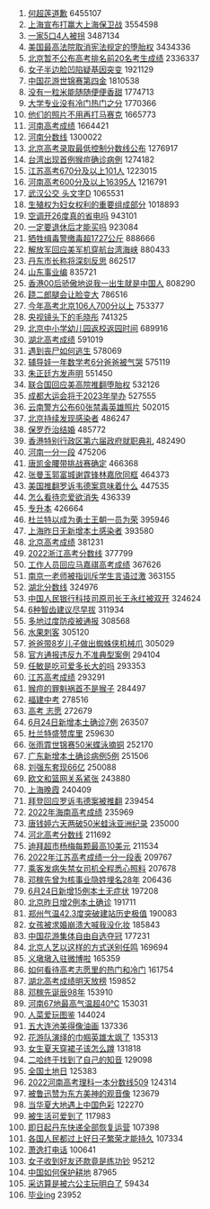 1. [何超莲道歉](https://s.weibo.com//weibo?q=%23%E4%BD%95%E8%B6%85%E8%8E%B2%E9%81%93%E6%AD%89%23&Refer=top) 6455107
2. [上海宣布打赢大上海保卫战](https://s.weibo.com//weibo?q=%23%E4%B8%8A%E6%B5%B7%E5%AE%A3%E5%B8%83%E6%89%93%E8%B5%A2%E5%A4%A7%E4%B8%8A%E6%B5%B7%E4%BF%9D%E5%8D%AB%E6%88%98%23&Refer=top) 3554598
3. [一家5口4人被拐](https://s.weibo.com//weibo?q=%23%E4%B8%80%E5%AE%B65%E5%8F%A34%E4%BA%BA%E8%A2%AB%E6%8B%90%23&Refer=top) 3487134
4. [美国最高法院取消宪法规定的堕胎权](https://s.weibo.com//weibo?q=%23%E7%BE%8E%E5%9B%BD%E6%9C%80%E9%AB%98%E6%B3%95%E9%99%A2%E5%8F%96%E6%B6%88%E5%AE%AA%E6%B3%95%E8%A7%84%E5%AE%9A%E7%9A%84%E5%A0%95%E8%83%8E%E6%9D%83%23&Refer=top) 3434336
5. [北京暂不公布高考排名前20名考生成绩](https://s.weibo.com//weibo?q=%23%E5%8C%97%E4%BA%AC%E6%9A%82%E4%B8%8D%E5%85%AC%E5%B8%83%E9%AB%98%E8%80%83%E6%8E%92%E5%90%8D%E5%89%8D20%E5%90%8D%E8%80%83%E7%94%9F%E6%88%90%E7%BB%A9%23&Refer=top) 2336337
6. [女子半边脸凹陷疑基因突变](https://s.weibo.com//weibo?q=%23%E5%A5%B3%E5%AD%90%E5%8D%8A%E8%BE%B9%E8%84%B8%E5%87%B9%E9%99%B7%E7%96%91%E5%9F%BA%E5%9B%A0%E7%AA%81%E5%8F%98%23&Refer=top) 1921129
7. [中国花游世锦赛第四金](https://s.weibo.com//weibo?q=%23%E4%B8%AD%E5%9B%BD%E8%8A%B1%E6%B8%B8%E4%B8%96%E9%94%A6%E8%B5%9B%E7%AC%AC%E5%9B%9B%E9%87%91%23&Refer=top) 1810538
8. [没有一粒米能随随便便香甜](https://s.weibo.com//weibo?q=%23%E6%B2%A1%E6%9C%89%E4%B8%80%E7%B2%92%E7%B1%B3%E8%83%BD%E9%9A%8F%E9%9A%8F%E4%BE%BF%E4%BE%BF%E9%A6%99%E7%94%9C%23&Refer=top) 1774713
9. [大学专业没有冷门热门之分](https://s.weibo.com//weibo?q=%23%E5%A4%A7%E5%AD%A6%E4%B8%93%E4%B8%9A%E6%B2%A1%E6%9C%89%E5%86%B7%E9%97%A8%E7%83%AD%E9%97%A8%E4%B9%8B%E5%88%86%23&Refer=top) 1770366
10. [他们的照片不用再打马赛克](https://s.weibo.com//weibo?q=%23%E4%BB%96%E4%BB%AC%E7%9A%84%E7%85%A7%E7%89%87%E4%B8%8D%E7%94%A8%E5%86%8D%E6%89%93%E9%A9%AC%E8%B5%9B%E5%85%8B%23&Refer=top) 1665773
11. [河南高考成绩](https://s.weibo.com//weibo?q=%23%E6%B2%B3%E5%8D%97%E9%AB%98%E8%80%83%E6%88%90%E7%BB%A9%23&Refer=top) 1664421
12. [河南分数线](https://s.weibo.com//weibo?q=%23%E6%B2%B3%E5%8D%97%E5%88%86%E6%95%B0%E7%BA%BF%23&Refer=top) 1300022
13. [北京高考录取最低控制分数线公布](https://s.weibo.com//weibo?q=%23%E5%8C%97%E4%BA%AC%E9%AB%98%E8%80%83%E5%BD%95%E5%8F%96%E6%9C%80%E4%BD%8E%E6%8E%A7%E5%88%B6%E5%88%86%E6%95%B0%E7%BA%BF%E5%85%AC%E5%B8%83%23&Refer=top) 1276917
14. [台湾出现首例猴痘确诊病例](https://s.weibo.com//weibo?q=%23%E5%8F%B0%E6%B9%BE%E5%87%BA%E7%8E%B0%E9%A6%96%E4%BE%8B%E7%8C%B4%E7%97%98%E7%A1%AE%E8%AF%8A%E7%97%85%E4%BE%8B%23&Refer=top) 1274182
15. [江苏高考670分及以上101人](https://s.weibo.com//weibo?q=%23%E6%B1%9F%E8%8B%8F%E9%AB%98%E8%80%83670%E5%88%86%E5%8F%8A%E4%BB%A5%E4%B8%8A101%E4%BA%BA%23&Refer=top) 1223015
16. [河南高考600分及以上16395人](https://s.weibo.com//weibo?q=%23%E6%B2%B3%E5%8D%97%E9%AB%98%E8%80%83600%E5%88%86%E5%8F%8A%E4%BB%A5%E4%B8%8A16395%E4%BA%BA%23&Refer=top) 1216791
17. [武汉公交 头文字D](https://s.weibo.com//weibo?q=%E6%AD%A6%E6%B1%89%E5%85%AC%E4%BA%A4%20%E5%A4%B4%E6%96%87%E5%AD%97D&Refer=top) 1065531
18. [生殖权为妇女权利的重要组成部分](https://s.weibo.com//weibo?q=%23%E7%94%9F%E6%AE%96%E6%9D%83%E4%B8%BA%E5%A6%87%E5%A5%B3%E6%9D%83%E5%88%A9%E7%9A%84%E9%87%8D%E8%A6%81%E7%BB%84%E6%88%90%E9%83%A8%E5%88%86%23&Refer=top) 1018893
19. [空调开26度真的省电吗](https://s.weibo.com//weibo?q=%23%E7%A9%BA%E8%B0%83%E5%BC%8026%E5%BA%A6%E7%9C%9F%E7%9A%84%E7%9C%81%E7%94%B5%E5%90%97%23&Refer=top) 943101
20. [一定要退休后才能买吗](https://s.weibo.com//weibo?q=%23%E4%B8%80%E5%AE%9A%E8%A6%81%E9%80%80%E4%BC%91%E5%90%8E%E6%89%8D%E8%83%BD%E4%B9%B0%E5%90%97%23&Refer=top) 923084
21. [牺牲缉毒警缴毒超1727公斤](https://s.weibo.com//weibo?q=%23%E7%89%BA%E7%89%B2%E7%BC%89%E6%AF%92%E8%AD%A6%E7%BC%B4%E6%AF%92%E8%B6%851727%E5%85%AC%E6%96%A4%23&Refer=top) 888666
22. [解放军回应美军机穿航台湾海峡](https://s.weibo.com//weibo?q=%23%E8%A7%A3%E6%94%BE%E5%86%9B%E5%9B%9E%E5%BA%94%E7%BE%8E%E5%86%9B%E6%9C%BA%E7%A9%BF%E8%88%AA%E5%8F%B0%E6%B9%BE%E6%B5%B7%E5%B3%A1%23&Refer=top) 880433
23. [丹东市长称将深刻反思](https://s.weibo.com//weibo?q=%23%E4%B8%B9%E4%B8%9C%E5%B8%82%E9%95%BF%E7%A7%B0%E5%B0%86%E6%B7%B1%E5%88%BB%E5%8F%8D%E6%80%9D%23&Refer=top) 862517
24. [山东事业编](https://s.weibo.com//weibo?q=%23%E5%B1%B1%E4%B8%9C%E4%BA%8B%E4%B8%9A%E7%BC%96%23&Refer=top) 835721
25. [香港00后骄傲地说我一出生就是中国人](https://s.weibo.com//weibo?q=%23%E9%A6%99%E6%B8%AF00%E5%90%8E%E9%AA%84%E5%82%B2%E5%9C%B0%E8%AF%B4%E6%88%91%E4%B8%80%E5%87%BA%E7%94%9F%E5%B0%B1%E6%98%AF%E4%B8%AD%E5%9B%BD%E4%BA%BA%23&Refer=top) 808290
26. [跷二郎腿会让脸变大](https://s.weibo.com//weibo?q=%23%E8%B7%B7%E4%BA%8C%E9%83%8E%E8%85%BF%E4%BC%9A%E8%AE%A9%E8%84%B8%E5%8F%98%E5%A4%A7%23&Refer=top) 786516
27. [今年高考北京106人700分以上](https://s.weibo.com//weibo?q=%23%E4%BB%8A%E5%B9%B4%E9%AB%98%E8%80%83%E5%8C%97%E4%BA%AC106%E4%BA%BA700%E5%88%86%E4%BB%A5%E4%B8%8A%23&Refer=top) 753377
28. [央视镜头下的毛晓彤](https://s.weibo.com//weibo?q=%E5%A4%AE%E8%A7%86%E9%95%9C%E5%A4%B4%E4%B8%8B%E7%9A%84%E6%AF%9B%E6%99%93%E5%BD%A4&Refer=top) 741325
29. [北京中小学幼儿园返校返园时间](https://s.weibo.com//weibo?q=%23%E5%8C%97%E4%BA%AC%E4%B8%AD%E5%B0%8F%E5%AD%A6%E5%B9%BC%E5%84%BF%E5%9B%AD%E8%BF%94%E6%A0%A1%E8%BF%94%E5%9B%AD%E6%97%B6%E9%97%B4%23&Refer=top) 689916
30. [湖北高考成绩](https://s.weibo.com//weibo?q=%23%E6%B9%96%E5%8C%97%E9%AB%98%E8%80%83%E6%88%90%E7%BB%A9%23&Refer=top) 591019
31. [遇到丧尸如何逃生](https://s.weibo.com//weibo?q=%23%E9%81%87%E5%88%B0%E4%B8%A7%E5%B0%B8%E5%A6%82%E4%BD%95%E9%80%83%E7%94%9F%23&Refer=top) 578069
32. [辅导娃一年数学考6分爸爸被气哭](https://s.weibo.com//weibo?q=%23%E8%BE%85%E5%AF%BC%E5%A8%83%E4%B8%80%E5%B9%B4%E6%95%B0%E5%AD%A6%E8%80%836%E5%88%86%E7%88%B8%E7%88%B8%E8%A2%AB%E6%B0%94%E5%93%AD%23&Refer=top) 575119
33. [朱正廷方发声明](https://s.weibo.com//weibo?q=%23%E6%9C%B1%E6%AD%A3%E5%BB%B7%E6%96%B9%E5%8F%91%E5%A3%B0%E6%98%8E%23&Refer=top) 551450
34. [联合国回应美高院推翻堕胎权](https://s.weibo.com//weibo?q=%23%E8%81%94%E5%90%88%E5%9B%BD%E5%9B%9E%E5%BA%94%E7%BE%8E%E9%AB%98%E9%99%A2%E6%8E%A8%E7%BF%BB%E5%A0%95%E8%83%8E%E6%9D%83%23&Refer=top) 532126
35. [成都大运会将于2023年举办](https://s.weibo.com//weibo?q=%23%E6%88%90%E9%83%BD%E5%A4%A7%E8%BF%90%E4%BC%9A%E5%B0%86%E4%BA%8E2023%E5%B9%B4%E4%B8%BE%E5%8A%9E%23&Refer=top) 527555
36. [云南警方公布60张禁毒英雄照片](https://s.weibo.com//weibo?q=%23%E4%BA%91%E5%8D%97%E8%AD%A6%E6%96%B9%E5%85%AC%E5%B8%8360%E5%BC%A0%E7%A6%81%E6%AF%92%E8%8B%B1%E9%9B%84%E7%85%A7%E7%89%87%23&Refer=top) 502015
37. [北京持续发现感染者](https://s.weibo.com//weibo?q=%23%E5%8C%97%E4%BA%AC%E6%8C%81%E7%BB%AD%E5%8F%91%E7%8E%B0%E6%84%9F%E6%9F%93%E8%80%85%23&Refer=top) 486247
38. [保罗乔治结婚](https://s.weibo.com//weibo?q=%23%E4%BF%9D%E7%BD%97%E4%B9%94%E6%B2%BB%E7%BB%93%E5%A9%9A%23&Refer=top) 485772
39. [香港特别行政区第六届政府就职典礼](https://s.weibo.com//weibo?q=%23%E9%A6%99%E6%B8%AF%E7%89%B9%E5%88%AB%E8%A1%8C%E6%94%BF%E5%8C%BA%E7%AC%AC%E5%85%AD%E5%B1%8A%E6%94%BF%E5%BA%9C%E5%B0%B1%E8%81%8C%E5%85%B8%E7%A4%BC%23&Refer=top) 482490
40. [河南一分一段](https://s.weibo.com//weibo?q=%23%E6%B2%B3%E5%8D%97%E4%B8%80%E5%88%86%E4%B8%80%E6%AE%B5%23&Refer=top) 475206
41. [唐凯金腰带挑战赛确定](https://s.weibo.com//weibo?q=%23%E5%94%90%E5%87%AF%E9%87%91%E8%85%B0%E5%B8%A6%E6%8C%91%E6%88%98%E8%B5%9B%E7%A1%AE%E5%AE%9A%23&Refer=top) 466368
42. [张曼玉郭富城谢霆锋林嘉欣同框](https://s.weibo.com//weibo?q=%23%E5%BC%A0%E6%9B%BC%E7%8E%89%E9%83%AD%E5%AF%8C%E5%9F%8E%E8%B0%A2%E9%9C%86%E9%94%8B%E6%9E%97%E5%98%89%E6%AC%A3%E5%90%8C%E6%A1%86%23&Refer=top) 464373
43. [美国推翻罗诉韦德案意味着什么](https://s.weibo.com//weibo?q=%23%E7%BE%8E%E5%9B%BD%E6%8E%A8%E7%BF%BB%E7%BD%97%E8%AF%89%E9%9F%A6%E5%BE%B7%E6%A1%88%E6%84%8F%E5%91%B3%E7%9D%80%E4%BB%80%E4%B9%88%23&Refer=top) 447535
44. [怎么看待恋爱欲消失](https://s.weibo.com//weibo?q=%23%E6%80%8E%E4%B9%88%E7%9C%8B%E5%BE%85%E6%81%8B%E7%88%B1%E6%AC%B2%E6%B6%88%E5%A4%B1%23&Refer=top) 436339
45. [专升本](https://s.weibo.com//weibo?q=%E4%B8%93%E5%8D%87%E6%9C%AC&Refer=top) 426664
46. [杜兰特以成为勇士王朝一员为荣](https://s.weibo.com//weibo?q=%23%E6%9D%9C%E5%85%B0%E7%89%B9%E4%BB%A5%E6%88%90%E4%B8%BA%E5%8B%87%E5%A3%AB%E7%8E%8B%E6%9C%9D%E4%B8%80%E5%91%98%E4%B8%BA%E8%8D%A3%23&Refer=top) 395946
47. [上海昨日无新增本土感染者](https://s.weibo.com//weibo?q=%23%E4%B8%8A%E6%B5%B7%E6%98%A8%E6%97%A5%E6%97%A0%E6%96%B0%E5%A2%9E%E6%9C%AC%E5%9C%9F%E6%84%9F%E6%9F%93%E8%80%85%23&Refer=top) 393580
48. [北京高考成绩](https://s.weibo.com//weibo?q=%E5%8C%97%E4%BA%AC%E9%AB%98%E8%80%83%E6%88%90%E7%BB%A9&Refer=top) 381231
49. [2022浙江高考分数线](https://s.weibo.com//weibo?q=%232022%E6%B5%99%E6%B1%9F%E9%AB%98%E8%80%83%E5%88%86%E6%95%B0%E7%BA%BF%23&Refer=top) 377799
50. [工作人员回应马嘉祺高考成绩](https://s.weibo.com//weibo?q=%23%E5%B7%A5%E4%BD%9C%E4%BA%BA%E5%91%98%E5%9B%9E%E5%BA%94%E9%A9%AC%E5%98%89%E7%A5%BA%E9%AB%98%E8%80%83%E6%88%90%E7%BB%A9%23&Refer=top) 367626
51. [南京一老师被指训斥学生言语过激](https://s.weibo.com//weibo?q=%23%E5%8D%97%E4%BA%AC%E4%B8%80%E8%80%81%E5%B8%88%E8%A2%AB%E6%8C%87%E8%AE%AD%E6%96%A5%E5%AD%A6%E7%94%9F%E8%A8%80%E8%AF%AD%E8%BF%87%E6%BF%80%23&Refer=top) 363155
52. [湖北分数线](https://s.weibo.com//weibo?q=%23%E6%B9%96%E5%8C%97%E5%88%86%E6%95%B0%E7%BA%BF%23&Refer=top) 324976
53. [中国人民银行科技司原司长王永红被双开](https://s.weibo.com//weibo?q=%23%E4%B8%AD%E5%9B%BD%E4%BA%BA%E6%B0%91%E9%93%B6%E8%A1%8C%E7%A7%91%E6%8A%80%E5%8F%B8%E5%8E%9F%E5%8F%B8%E9%95%BF%E7%8E%8B%E6%B0%B8%E7%BA%A2%E8%A2%AB%E5%8F%8C%E5%BC%80%23&Refer=top) 324624
54. [6种智齿建议尽早拔](https://s.weibo.com//weibo?q=%236%E7%A7%8D%E6%99%BA%E9%BD%BF%E5%BB%BA%E8%AE%AE%E5%B0%BD%E6%97%A9%E6%8B%94%23&Refer=top) 311934
55. [多地过度防疫被通报](https://s.weibo.com//weibo?q=%23%E5%A4%9A%E5%9C%B0%E8%BF%87%E5%BA%A6%E9%98%B2%E7%96%AB%E8%A2%AB%E9%80%9A%E6%8A%A5%23&Refer=top) 308568
56. [水果刺客](https://s.weibo.com//weibo?q=%23%E6%B0%B4%E6%9E%9C%E5%88%BA%E5%AE%A2%23&Refer=top) 305120
57. [爸爸带8岁儿子做出蜘蛛侠机械爪](https://s.weibo.com//weibo?q=%23%E7%88%B8%E7%88%B8%E5%B8%A68%E5%B2%81%E5%84%BF%E5%AD%90%E5%81%9A%E5%87%BA%E8%9C%98%E8%9B%9B%E4%BE%A0%E6%9C%BA%E6%A2%B0%E7%88%AA%23&Refer=top) 305029
58. [官方通报违反九不准典型案例](https://s.weibo.com//weibo?q=%23%E5%AE%98%E6%96%B9%E9%80%9A%E6%8A%A5%E8%BF%9D%E5%8F%8D%E4%B9%9D%E4%B8%8D%E5%87%86%E5%85%B8%E5%9E%8B%E6%A1%88%E4%BE%8B%23&Refer=top) 294104
59. [任敏是吃可爱多长大的吗](https://s.weibo.com//weibo?q=%23%E4%BB%BB%E6%95%8F%E6%98%AF%E5%90%83%E5%8F%AF%E7%88%B1%E5%A4%9A%E9%95%BF%E5%A4%A7%E7%9A%84%E5%90%97%23&Refer=top) 293353
60. [江苏高考成绩](https://s.weibo.com//weibo?q=%23%E6%B1%9F%E8%8B%8F%E9%AB%98%E8%80%83%E6%88%90%E7%BB%A9%23&Refer=top) 293291
61. [猴痘的罪魁祸首不是猴子](https://s.weibo.com//weibo?q=%23%E7%8C%B4%E7%97%98%E7%9A%84%E7%BD%AA%E9%AD%81%E7%A5%B8%E9%A6%96%E4%B8%8D%E6%98%AF%E7%8C%B4%E5%AD%90%23&Refer=top) 284497
62. [福建中考](https://s.weibo.com//weibo?q=%23%E7%A6%8F%E5%BB%BA%E4%B8%AD%E8%80%83%23&Refer=top) 278516
63. [高考 志愿](https://s.weibo.com//weibo?q=%E9%AB%98%E8%80%83%20%E5%BF%97%E6%84%BF&Refer=top) 272679
64. [6月24日新增本土确诊7例](https://s.weibo.com//weibo?q=%236%E6%9C%8824%E6%97%A5%E6%96%B0%E5%A2%9E%E6%9C%AC%E5%9C%9F%E7%A1%AE%E8%AF%8A7%E4%BE%8B%23&Refer=top) 263507
65. [杜兰特盛赞库里](https://s.weibo.com//weibo?q=%23%E6%9D%9C%E5%85%B0%E7%89%B9%E7%9B%9B%E8%B5%9E%E5%BA%93%E9%87%8C%23&Refer=top) 259630
66. [张雨霏世锦赛50米蝶泳摘铜](https://s.weibo.com//weibo?q=%E5%BC%A0%E9%9B%A8%E9%9C%8F%E4%B8%96%E9%94%A6%E8%B5%9B50%E7%B1%B3%E8%9D%B6%E6%B3%B3%E6%91%98%E9%93%9C&Refer=top) 252170
67. [广东新增本土确诊病例5例](https://s.weibo.com//weibo?q=%E5%B9%BF%E4%B8%9C%E6%96%B0%E5%A2%9E%E6%9C%AC%E5%9C%9F%E7%A1%AE%E8%AF%8A%E7%97%85%E4%BE%8B5%E4%BE%8B&Refer=top) 251506
68. [刘强东套现66亿](https://s.weibo.com//weibo?q=%23%E5%88%98%E5%BC%BA%E4%B8%9C%E5%A5%97%E7%8E%B066%E4%BA%BF%23&Refer=top) 250088
69. [欧文和篮网关系紧张](https://s.weibo.com//weibo?q=%23%E6%AC%A7%E6%96%87%E5%92%8C%E7%AF%AE%E7%BD%91%E5%85%B3%E7%B3%BB%E7%B4%A7%E5%BC%A0%23&Refer=top) 243880
70. [上海晚霞](https://s.weibo.com//weibo?q=%23%E4%B8%8A%E6%B5%B7%E6%99%9A%E9%9C%9E%23&Refer=top) 240409
71. [拜登回应罗诉韦德案被推翻](https://s.weibo.com//weibo?q=%23%E6%8B%9C%E7%99%BB%E5%9B%9E%E5%BA%94%E7%BD%97%E8%AF%89%E9%9F%A6%E5%BE%B7%E6%A1%88%E8%A2%AB%E6%8E%A8%E7%BF%BB%23&Refer=top) 239454
72. [2022年海南高考成绩](https://s.weibo.com//weibo?q=%232022%E5%B9%B4%E6%B5%B7%E5%8D%97%E9%AB%98%E8%80%83%E6%88%90%E7%BB%A9%23&Refer=top) 235969
73. [唐钱婷六天两破50米蛙泳亚洲纪录](https://s.weibo.com//weibo?q=%23%E5%94%90%E9%92%B1%E5%A9%B7%E5%85%AD%E5%A4%A9%E4%B8%A4%E7%A0%B450%E7%B1%B3%E8%9B%99%E6%B3%B3%E4%BA%9A%E6%B4%B2%E7%BA%AA%E5%BD%95%23&Refer=top) 235000
74. [河北高考分数线](https://s.weibo.com//weibo?q=%23%E6%B2%B3%E5%8C%97%E9%AB%98%E8%80%83%E5%88%86%E6%95%B0%E7%BA%BF%23&Refer=top) 211692
75. [迪拜超市杨梅每颗最高10美元](https://s.weibo.com//weibo?q=%23%E8%BF%AA%E6%8B%9C%E8%B6%85%E5%B8%82%E6%9D%A8%E6%A2%85%E6%AF%8F%E9%A2%97%E6%9C%80%E9%AB%9810%E7%BE%8E%E5%85%83%23&Refer=top) 211534
76. [2022年江苏高考成绩一分一段表](https://s.weibo.com//weibo?q=%232022%E5%B9%B4%E6%B1%9F%E8%8B%8F%E9%AB%98%E8%80%83%E6%88%90%E7%BB%A9%E4%B8%80%E5%88%86%E4%B8%80%E6%AE%B5%E8%A1%A8%23&Refer=top) 209767
77. [乘客发病失禁女司机全程悉心照料](https://s.weibo.com//weibo?q=%23%E4%B9%98%E5%AE%A2%E5%8F%91%E7%97%85%E5%A4%B1%E7%A6%81%E5%A5%B3%E5%8F%B8%E6%9C%BA%E5%85%A8%E7%A8%8B%E6%82%89%E5%BF%83%E7%85%A7%E6%96%99%23&Refer=top) 207678
78. [邓稼先曾为核事业隐姓埋名28年](https://s.weibo.com//weibo?q=%23%E9%82%93%E7%A8%BC%E5%85%88%E6%9B%BE%E4%B8%BA%E6%A0%B8%E4%BA%8B%E4%B8%9A%E9%9A%90%E5%A7%93%E5%9F%8B%E5%90%8D28%E5%B9%B4%23&Refer=top) 206436
79. [6月24日新增15例本土无症状](https://s.weibo.com//weibo?q=%236%E6%9C%8824%E6%97%A5%E6%96%B0%E5%A2%9E15%E4%BE%8B%E6%9C%AC%E5%9C%9F%E6%97%A0%E7%97%87%E7%8A%B6%23&Refer=top) 197208
80. [北京昨日增2例本土确诊](https://s.weibo.com//weibo?q=%23%E5%8C%97%E4%BA%AC%E6%98%A8%E6%97%A5%E5%A2%9E2%E4%BE%8B%E6%9C%AC%E5%9C%9F%E7%A1%AE%E8%AF%8A%23&Refer=top) 191711
81. [郑州气温42.3度突破建站历史极值](https://s.weibo.com//weibo?q=%23%E9%83%91%E5%B7%9E%E6%B0%94%E6%B8%A942.3%E5%BA%A6%E7%AA%81%E7%A0%B4%E5%BB%BA%E7%AB%99%E5%8E%86%E5%8F%B2%E6%9E%81%E5%80%BC%23&Refer=top) 190083
82. [女孩被求婚崩溃大喊我没化妆](https://s.weibo.com//weibo?q=%23%E5%A5%B3%E5%AD%A9%E8%A2%AB%E6%B1%82%E5%A9%9A%E5%B4%A9%E6%BA%83%E5%A4%A7%E5%96%8A%E6%88%91%E6%B2%A1%E5%8C%96%E5%A6%86%23&Refer=top) 185843
83. [中国花游集体自由自选夺冠](https://s.weibo.com//weibo?q=%23%E4%B8%AD%E5%9B%BD%E8%8A%B1%E6%B8%B8%E9%9B%86%E4%BD%93%E8%87%AA%E7%94%B1%E8%87%AA%E9%80%89%E5%A4%BA%E5%86%A0%23&Refer=top) 177231
84. [北京人艺以这样的方式送别任鸣](https://s.weibo.com//weibo?q=%23%E5%8C%97%E4%BA%AC%E4%BA%BA%E8%89%BA%E4%BB%A5%E8%BF%99%E6%A0%B7%E7%9A%84%E6%96%B9%E5%BC%8F%E9%80%81%E5%88%AB%E4%BB%BB%E9%B8%A3%23&Refer=top) 169694
85. [义墩墩入驻微博啦](https://s.weibo.com//weibo?q=%23%E4%B9%89%E5%A2%A9%E5%A2%A9%E5%85%A5%E9%A9%BB%E5%BE%AE%E5%8D%9A%E5%95%A6%23&Refer=top) 165359
86. [如何看待高考志愿里的热门和冷门](https://s.weibo.com//weibo?q=%23%E5%A6%82%E4%BD%95%E7%9C%8B%E5%BE%85%E9%AB%98%E8%80%83%E5%BF%97%E6%84%BF%E9%87%8C%E7%9A%84%E7%83%AD%E9%97%A8%E5%92%8C%E5%86%B7%E9%97%A8%23&Refer=top) 161754
87. [湖北高考成绩明天放榜](https://s.weibo.com//weibo?q=%23%E6%B9%96%E5%8C%97%E9%AB%98%E8%80%83%E6%88%90%E7%BB%A9%E6%98%8E%E5%A4%A9%E6%94%BE%E6%A6%9C%23&Refer=top) 159852
88. [邓稼先诞辰98年](https://s.weibo.com//weibo?q=%23%E9%82%93%E7%A8%BC%E5%85%88%E8%AF%9E%E8%BE%B098%E5%B9%B4%23&Refer=top) 153910
89. [河南67地最高气温超40℃](https://s.weibo.com//weibo?q=%23%E6%B2%B3%E5%8D%9767%E5%9C%B0%E6%9C%80%E9%AB%98%E6%B0%94%E6%B8%A9%E8%B6%8540%E2%84%83%23&Refer=top) 153031
90. [人菜爱玩图鉴](https://s.weibo.com//weibo?q=%23%E4%BA%BA%E8%8F%9C%E7%88%B1%E7%8E%A9%E5%9B%BE%E9%89%B4%23&Refer=top) 144024
91. [五大连池美得像油画](https://s.weibo.com//weibo?q=%23%E4%BA%94%E5%A4%A7%E8%BF%9E%E6%B1%A0%E7%BE%8E%E5%BE%97%E5%83%8F%E6%B2%B9%E7%94%BB%23&Refer=top) 137336
92. [花游队演绎的巾帼英雄太飒了](https://s.weibo.com//weibo?q=%23%E8%8A%B1%E6%B8%B8%E9%98%9F%E6%BC%94%E7%BB%8E%E7%9A%84%E5%B7%BE%E5%B8%BC%E8%8B%B1%E9%9B%84%E5%A4%AA%E9%A3%92%E4%BA%86%23&Refer=top) 135313
93. [女生夏天穿裙子该怎么蹲](https://s.weibo.com//weibo?q=%23%E5%A5%B3%E7%94%9F%E5%A4%8F%E5%A4%A9%E7%A9%BF%E8%A3%99%E5%AD%90%E8%AF%A5%E6%80%8E%E4%B9%88%E8%B9%B2%23&Refer=top) 131818
94. [二哈终于找到了自己的知音](https://s.weibo.com//weibo?q=%23%E4%BA%8C%E5%93%88%E7%BB%88%E4%BA%8E%E6%89%BE%E5%88%B0%E4%BA%86%E8%87%AA%E5%B7%B1%E7%9A%84%E7%9F%A5%E9%9F%B3%23&Refer=top) 129098
95. [全国土地日](https://s.weibo.com//weibo?q=%23%E5%85%A8%E5%9B%BD%E5%9C%9F%E5%9C%B0%E6%97%A5%23&Refer=top) 125383
96. [2022河南高考理科一本分数线509](https://s.weibo.com//weibo?q=%232022%E6%B2%B3%E5%8D%97%E9%AB%98%E8%80%83%E7%90%86%E7%A7%91%E4%B8%80%E6%9C%AC%E5%88%86%E6%95%B0%E7%BA%BF509%23&Refer=top) 124314
97. [被鲁迅赞为东方美神的观音像](https://s.weibo.com//weibo?q=%23%E8%A2%AB%E9%B2%81%E8%BF%85%E8%B5%9E%E4%B8%BA%E4%B8%9C%E6%96%B9%E7%BE%8E%E7%A5%9E%E7%9A%84%E8%A7%82%E9%9F%B3%E5%83%8F%23&Refer=top) 123679
98. [当华夏大地遇上中国色彩](https://s.weibo.com//weibo?q=%23%E5%BD%93%E5%8D%8E%E5%A4%8F%E5%A4%A7%E5%9C%B0%E9%81%87%E4%B8%8A%E4%B8%AD%E5%9B%BD%E8%89%B2%E5%BD%A9%23&Refer=top) 122270
99. [被生活可爱到了](https://s.weibo.com//weibo?q=%23%E8%A2%AB%E7%94%9F%E6%B4%BB%E5%8F%AF%E7%88%B1%E5%88%B0%E4%BA%86%23&Refer=top) 117983
100. [即日起丹东快递全部恢复运营](https://s.weibo.com//weibo?q=%23%E5%8D%B3%E6%97%A5%E8%B5%B7%E4%B8%B9%E4%B8%9C%E5%BF%AB%E9%80%92%E5%85%A8%E9%83%A8%E6%81%A2%E5%A4%8D%E8%BF%90%E8%90%A5%23&Refer=top) 107398
101. [各国人民都过上好日子繁荣才能持久](https://s.weibo.com//weibo?q=%23%E5%90%84%E5%9B%BD%E4%BA%BA%E6%B0%91%E9%83%BD%E8%BF%87%E4%B8%8A%E5%A5%BD%E6%97%A5%E5%AD%90%E7%B9%81%E8%8D%A3%E6%89%8D%E8%83%BD%E6%8C%81%E4%B9%85%23&Refer=top) 107334
102. [萧逸打电话](https://s.weibo.com//weibo?q=%E8%90%A7%E9%80%B8%E6%89%93%E7%94%B5%E8%AF%9D&Refer=top) 100641
103. [女子收到好友还款竟是练功钞](https://s.weibo.com//weibo?q=%23%E5%A5%B3%E5%AD%90%E6%94%B6%E5%88%B0%E5%A5%BD%E5%8F%8B%E8%BF%98%E6%AC%BE%E7%AB%9F%E6%98%AF%E7%BB%83%E5%8A%9F%E9%92%9E%23&Refer=top) 95212
104. [中国如何保护耕地](https://s.weibo.com//weibo?q=%E4%B8%AD%E5%9B%BD%E5%A6%82%E4%BD%95%E4%BF%9D%E6%8A%A4%E8%80%95%E5%9C%B0&Refer=top) 87965
105. [采访算是被六公主玩明白了](https://s.weibo.com//weibo?q=%23%E9%87%87%E8%AE%BF%E7%AE%97%E6%98%AF%E8%A2%AB%E5%85%AD%E5%85%AC%E4%B8%BB%E7%8E%A9%E6%98%8E%E7%99%BD%E4%BA%86%23&Refer=top) 59434
106. [毕业ing](https://s.weibo.com//weibo?q=%E6%AF%95%E4%B8%9Aing&Refer=top) 23952
